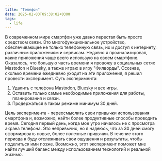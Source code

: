 ```yaml
---
title: "Телефон"
date: 2025-02-03T09:38:02+0300
tags: 
  - life
---
```


В современном мире смартфон уже давно перестал быть просто средством связи. Это многофункциональное устройство, обеспечивающее не только телефонную связь, но и доступ к интернету, различным приложениям и сервисам.
Недавно я проанализировал, какие приложения чаще всего использую на своем смартфоне. Оказалось, что большую часть времени я провожу в социальных сетях Mastodon и Bluesky, а также играю в игру "Филворды". Осознав, сколько времени ежедневно уходит на эти приложения, я решил провести эксперимент.
Суть эксперимента:

1. Удалить с телефона Mastodon, Bluesky и все игры.
2. Оставить только самые необходимые приложения для работы, планирования и связи.
3. Продержаться в таком режиме минимум 30 дней.

Цель эксперимента - переосмыслить свои привычки использования смартфона и, возможно, найти более продуктивные способы проводить время.
Сегодня первый день, когда мое утро началось не с просмотра экрана телефона. Это непривычно, но я надеюсь, что за 30 дней смогу сформировать новые, более полезные привычки.
В течение этого периода я буду отслеживать свои ощущения и результаты, чтобы поделиться ими позже. Возможно, этот эксперимент поможет мне найти лучший баланс между использованием технологий и реальной жизнью.
